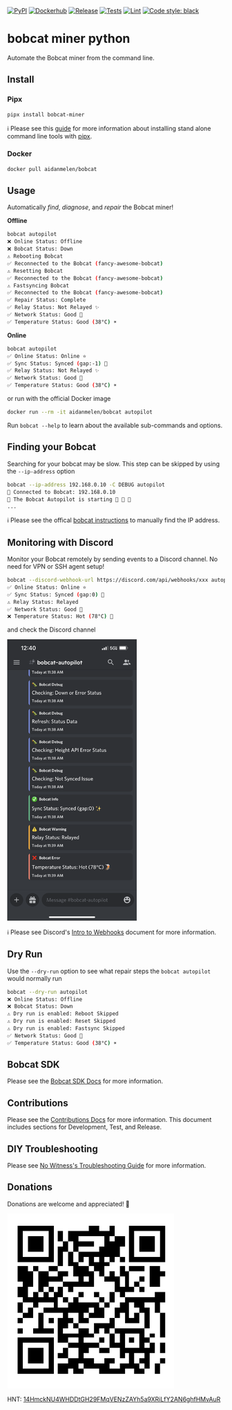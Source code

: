 [![PyPI](https://img.shields.io/pypi/v/bobcat_miner.svg)](https://pypi.org/project/bobcat-miner/)
[![Dockerhub](https://img.shields.io/docker/v/aidanmelen/bobcat?color=blue&label=docker%20build)](https://hub.docker.com/r/aidanmelen/bobcat)
[![Release](https://github.com/aidanmelen/bobcat-miner-python/actions/workflows/release.yaml/badge.svg)](https://github.com/aidanmelen/bobcat-miner-python/actions/workflows/release.yaml)
[![Tests](https://github.com/aidanmelen/bobcat-miner-python/actions/workflows/tests.yaml/badge.svg)](https://github.com/aidanmelen/bobcat-miner-python/actions/workflows/tests.yaml)
[![Lint](https://github.com/aidanmelen/bobcat-miner-python/actions/workflows/lint.yaml/badge.svg)](https://github.com/aidanmelen/bobcat-miner-python/actions/workflows/lint.yaml)
[![Code style: black](https://img.shields.io/badge/code%20style-black-000000.svg)](https://github.com/psf/black)


# bobcat miner python

Automate the Bobcat miner from the command line.

## Install

### Pipx

```bash
pipx install bobcat-miner
```

ℹ️ Please see this [guide](https://packaging.python.org/en/latest/guides/installing-stand-alone-command-line-tools/) for more information about installing stand alone command line tools with [pipx](https://pypa.github.io/pipx/).

### Docker

```bash
docker pull aidanmelen/bobcat
```

## Usage

Automatically *find*, *diagnose*, and *repair* the Bobcat miner!

**Offline**
```bash
bobcat autopilot
❌ Online Status: Offline
❌ Bobcat Status: Down
⚠️ Rebooting Bobcat
✅ Reconnected to the Bobcat (fancy-awesome-bobcat)
⚠️ Resetting Bobcat
✅ Reconnected to the Bobcat (fancy-awesome-bobcat)
⚠️ Fastsyncing Bobcat
✅ Reconnected to the Bobcat (fancy-awesome-bobcat)
✅ Repair Status: Complete
✅ Relay Status: Not Relayed ✨
✅ Network Status: Good 📶
✅ Temperature Status: Good (38°C) ☀️
```

**Online**
```bash
bobcat autopilot
✅ Online Status: Online ⭐
✅ Sync Status: Synced (gap:-1) 💫
✅ Relay Status: Not Relayed ✨
✅ Network Status: Good 📶
✅ Temperature Status: Good (38°C) ☀️
```

or run with the official Docker image

```bash
docker run --rm -it aidanmelen/bobcat autopilot
```

Run `bobcat --help` to learn about the available sub-commands and options.

## Finding your Bobcat

Searching for your bobcat may be slow. This step can be skipped by using the `--ip-address` option

```bash
bobcat --ip-address 192.168.0.10 -C DEBUG autopilot
🐛 Connected to Bobcat: 192.168.0.10
🐛 The Bobcat Autopilot is starting 🚀 🚀 🚀
...
```

ℹ️ Please see the offical [bobcat instructions](https://bobcatminer.zendesk.com/hc/en-us/articles/4412905935131-How-to-Access-the-Diagnoser) to manually find the IP address.

## Monitoring with Discord

Monitor your Bobcat remotely by sending events to a Discord channel. No need for VPN or SSH agent setup!

```bash
bobcat --discord-webhook-url https://discord.com/api/webhooks/xxx autopilot
✅ Online Status: Online ⭐
✅ Sync Status: Synced (gap:0) 💫
⚠️ Relay Status: Relayed
✅ Network Status: Good 📶
❌ Temperature Status: Hot (78°C) 🌋
```

and check the Discord channel

<!-- <img src="https://raw.githubusercontent.com/aidanmelen/bobcat-miner-python/main/assets/bobcat-autopilot-discord-app.png" alt="drawing" style="width:500px;"/> -->
<img src="https://raw.githubusercontent.com/aidanmelen/bobcat-miner-python/main/assets/bobcat-autopilot-discord-app.png" alt="drawing" width="300"/>

ℹ️ Please see Discord's [Intro to Webhooks](https://support.discord.com/hc/en-us/articles/228383668-Intro-to-Webhooks) document for more information.

## Dry Run

Use the `--dry-run` option to see what repair steps the `bobcat autopilot` would normally run

```bash
bobcat --dry-run autopilot
❌ Online Status: Offline
❌ Bobcat Status: Down
⚠️ Dry run is enabled: Reboot Skipped
⚠️ Dry run is enabled: Reset Skipped
⚠️ Dry run is enabled: Fastsync Skipped
✅ Network Status: Good 📶
✅ Temperature Status: Good (38°C) ☀️
```

## Bobcat SDK

Please see the [Bobcat SDK Docs](https://github.com/aidanmelen/bobcat-miner-python/blob/main/docs/bobcat_sdk.md) for more information.


## Contributions

Please see the [Contributions Docs](https://github.com/aidanmelen/bobcat-miner-python/blob/main/docs/contributions.md) for more information. This document includes sections for Development, Test, and Release.

## DIY Troubleshooting

Please see [No Witness's Troubleshooting Guide](https://www.nowitness.org/troubleshooting/) for more information.

## Donations

Donations are welcome and appreciated! :gift:

[![HNT: 14HmckNU4WHDDtGH29FMqVENzZAYh5a9XRiLfY2AN6ghfHMvAuR](https://raw.githubusercontent.com/aidanmelen/bobcat-miner-python/main/assets/wallet.jpg)](https://explorer-v1.helium.com/accounts/14HmckNU4WHDDtGH29FMqVENzZAYh5a9XRiLfY2AN6ghfHMvAuR)

HNT: [14HmckNU4WHDDtGH29FMqVENzZAYh5a9XRiLfY2AN6ghfHMvAuR](https://explorer-v1.helium.com/accounts/14HmckNU4WHDDtGH29FMqVENzZAYh5a9XRiLfY2AN6ghfHMvAuR)
